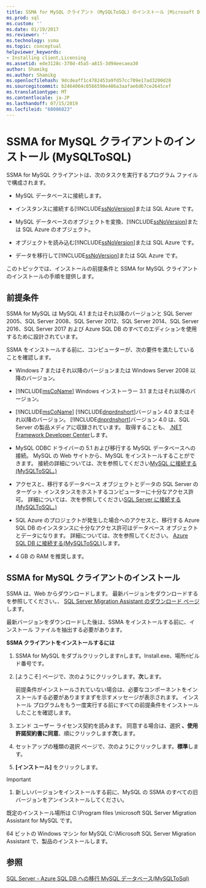 ```yaml
---
title: SSMA for MySQL クライアント (MySQLToSQL) のインストール |Microsoft Docs
ms.prod: sql
ms.custom: ''
ms.date: 01/19/2017
ms.reviewer: ''
ms.technology: ssma
ms.topic: conceptual
helpviewer_keywords:
- Installing client,Licensing
ms.assetid: ede3128c-370d-45a5-a815-3d94eecaea30
author: Shamikg
ms.author: Shamikg
ms.openlocfilehash: 9dcdeaff1c4782453a9fd57cc709e17ad3200d28
ms.sourcegitcommit: b2464064c0566590e486a3aafae6d67ce2645cef
ms.translationtype: MT
ms.contentlocale: ja-JP
ms.lasthandoff: 07/15/2019
ms.locfileid: "68086823"
---
```

# <a name="installing-ssma-for-mysql-client-mysqltosql"></a>SSMA for MySQL クライアントのインストール (MySQLToSQL)
SSMA for MySQL クライアントは、次のタスクを実行するプログラム ファイルで構成されます。  
  
-   MySQL データベースに接続します。  
  
-   インスタンスに接続する[!INCLUDE[ssNoVersion](../../includes/ssnoversion-md.md)]または SQL Azure です。  
  
-   MySQL データベースのオブジェクトを変換、[!INCLUDE[ssNoVersion](../../includes/ssnoversion-md.md)]または SQL Azure のオブジェクト。  
  
-   オブジェクトを読み込む[!INCLUDE[ssNoVersion](../../includes/ssnoversion-md.md)]または SQL Azure です。  
  
-   データを移行して[!INCLUDE[ssNoVersion](../../includes/ssnoversion-md.md)]または SQL Azure です。  
  
このトピックでは、インストールの前提条件と SSMA for MySQL クライアントのインストールの手順を提供します。  
  
## <a name="prerequisites"></a>前提条件  
SSMA for MySQL は MySQL 4.1 またはそれ以降のバージョンと SQL Server 2005、SQL Server 2008、SQL Server 2012、SQL Server 2014、SQL Server 2016、SQL Server 2017 および Azure SQL DB のすべてのエディションを使用するために設計されています。  
  
SSMA をインストールする前に、コンピューターが、次の要件を満たしていることを確認します。  
  
-   Windows 7 またはそれ以降のバージョンまたは Windows Server 2008 以降のバージョン。  
  
-   [!INCLUDE[msCoName](../../includes/msconame_md.md)] Windows インストーラー 3.1 またはそれ以降のバージョン。  
  
-   [!INCLUDE[msCoName](../../includes/msconame_md.md)] [!INCLUDE[dnprdnshort](../../includes/dnprdnshort_md.md)]バージョン 4.0 またはそれ以降のバージョン。 [!INCLUDE[dnprdnshort](../../includes/dnprdnshort_md.md)]バージョン 4.0 は、SQL Server の製品メディアに収録されています。 取得することも、 [.NET Framework Developer Center](https://go.microsoft.com/fwlink/?LinkId=48882)します。  
  
-   MySQL ODBC ドライバーの 5.1 および移行する MySQL データベースへの接続。 MySQL の Web サイトから、MySQL をインストールすることができます。 接続の詳細については、次を参照してください[MySQL に接続する&#40;MySQLToSQL。&#41;](../../ssma/mysql/connecting-to-mysql-mysqltosql.md)  
  
-   アクセスと、移行するデータベース オブジェクトとデータの SQL Server のターゲット インスタンスをホストするコンピューターに十分なアクセス許可。 詳細については、次を参照してください[SQL Server に接続する&#40;MySQLToSQL。&#41;](../../ssma/mysql/connecting-to-sql-server-mysqltosql.md)  
  
-   SQL Azure のプロジェクトが発生した場合へのアクセスと、移行する Azure SQL DB のインスタンスに十分なアクセス許可はデータベース オブジェクトとデータになります。 詳細については、次を参照してください。 [Azure SQL DB に接続する&#40;MySQLToSQL&#41;](../../ssma/mysql/connecting-to-azure-sql-db-mysqltosql.md)します。  
  
-   4 GB の RAM を推奨します。  
  
## <a name="installing-ssma-for-mysql-client"></a>SSMA for MySQL クライアントのインストール  
SSMA は、Web からダウンロードします。 最新バージョンをダウンロードするを参照してください。、 [SQL Server Migration Assistant のダウンロード ページ](https://aka.ms/ssmaformysql)します。  
  
最新バージョンをダウンロードした後は、SSMA をインストールする前に、インストール ファイルを抽出する必要があります。  
  
**SSMA クライアントをインストールするには**  
  
1.  SSMA for MySQL をダブルクリックします*n*します。Install.exe、場所*n*ビルド番号です。  
  
2.  [ようこそ] ページで、次のようにクリックします。**次**します。  
  
    前提条件がインストールされていない場合は、必要なコンポーネントをインストールする必要がありますまずを示すメッセージが表示されます。 インストール プログラムをもう一度実行する前にすべての前提条件をインストールしたことを確認します。  
  
3.  エンド ユーザー ライセンス契約を読みます。 同意する場合は、選択 **、使用許諾契約書に同意**、順にクリックします**次**します。  
  
4.  セットアップの種類の選択 ページで、次のようにクリックします。**標準**します。  
  
5.  **[インストール]** をクリックします。  
  
> [!IMPORTANT]  
> 1.  新しいバージョンをインストールする前に、MySQL の SSMA のすべての旧バージョンをアンインストールしてください。  
  
既定のインストール場所は C:\Program files \microsoft SQL Server Migration Assistant for MySQL です。  
  
64 ビットの Windows マシン for MySQL C:\Microsoft SQL Server Migration Assistant で、製品のインストールします。  
  
## <a name="see-also"></a>参照  
[SQL Server - Azure SQL DB への移行 MySQL データベース&#40;MySQLToSql&#41;](../../ssma/mysql/migrating-mysql-databases-to-sql-server-azure-sql-db-mysqltosql.md)  
  

